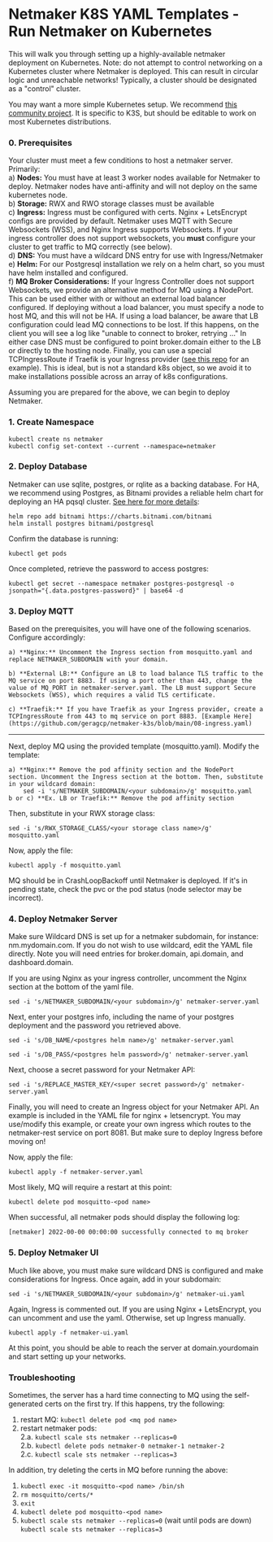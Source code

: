 # Netmaker K8S YAML Templates - Run Netmaker on Kubernetes

This will walk you through setting up a highly-available netmaker deployment on Kubernetes. Note: do not attempt to control networking on a Kubernetes cluster where Netmaker is deployed. This can result in circular logic and unreachable networks! Typically, a cluster should be designated as a "control" cluster.

You may want a more simple Kubernetes setup. We recommend [this community project](https://github.com/geragcp/netmaker-k3s). It is specific to K3S, but should be editable to work on most Kubernetes distributions.

### 0. Prerequisites

Your cluster must meet a few conditions to host a netmaker server. Primarily:  
a) **Nodes:** You must have at least 3 worker nodes available for Netmaker to deploy. Netmaker nodes have anti-affinity and will not deploy on the same kubernetes node.  
b) **Storage:** RWX and RWO storage classes must be available  
c) **Ingress:** Ingress must be configured with certs. Nginx + LetsEncrypt configs are provided by default. Netmaker uses MQTT with Secure Websockets (WSS), and Nginx Ingress supports Websockets. If your ingress controller does not support websockets, you **must** configure your cluster to get traffic to MQ correctly (see below).  
d) **DNS:** You must have a wildcard DNS entry for use with Ingress/Netmaker  
e) **Helm:** For our Postgresql installation we rely on a helm chart, so you must have helm installed and configured.  
f) **MQ Broker Considerations:** If your Ingress Controller does not support Websockets, we provide an alternative method for MQ using a NodePort. This can be used either with or without an external load balancer configured. If deploying without a load balancer, you must specify a node to host MQ, and this will not be HA. If using a load balancer, be aware that LB configuration could lead MQ connections to be lost. If this happens, on the client you will see a log like "unable to connect to broker, retrying ..." In either case DNS must be configured to point broker.domain either to the LB or directly to the hosting node. Finally, you can use a special TCPIngressRoute if Traefik is your Ingress provider ([see this repo](https://github.com/geragcp/netmaker-k3s) for an example). This is ideal, but is not a standard k8s object, so we avoid it to make installations possible across an array of k8s configurations.  

Assuming you are prepared for the above, we can begin to deploy Netmaker.  

### 1. Create Namespace
`kubectl create ns netmaker`  
`kubectl config set-context --current --namespace=netmaker`  

### 2. Deploy Database

Netmaker can use sqlite, postgres, or rqlite as a backing database. For HA, we recommend using Postgres, as Bitnami provides a reliable helm chart for deploying an HA pqsql cluster. [See here for more details](https://github.com/bitnami/charts/tree/master/bitnami/postgresql-ha):  

`helm repo add bitnami https://charts.bitnami.com/bitnami`  
`helm install postgres bitnami/postgresql`

Confirm the database is running:

`kubectl get pods`  

Once completed, retrieve the password to access postgres:

`kubectl get secret --namespace netmaker postgres-postgresql -o jsonpath="{.data.postgres-password}" | base64 -d`  

### 3. Deploy MQTT

Based on the prerequisites, you will have one of the following scenarios. Configure accordingly:

    a) **Nginx:** Uncomment the Ingress section from mosquitto.yaml and replace NETMAKER_SUBDOMAIN with your domain.

    b) **External LB:** Configure an LB to load balance TLS traffic to the MQ service on port 8883. If using a port other than 443, change the value of MQ_PORT in netmaker-server.yaml. The LB must support Secure Websockets (WSS), which requires a valid TLS certificate.

    c) **Traefik:** If you have Traefik as your Ingress provider, create a TCPIngressRoute from 443 to mq service on port 8883. [Example Here](https://github.com/geragcp/netmaker-k3s/blob/main/08-ingress.yaml)  

------------------------------------------------------------------------------

Next, deploy MQ using the provided template (mosquitto.yaml). Modify the template:

    a) **Nginx:** Remove the pod affinity section and the NodePort section. Uncomment the Ingress section at the bottom. Then, substitute in your wildcard domain:
        sed -i 's/NETMAKER_SUBDOMAIN/<your subdomain>/g' mosquitto.yaml
    b or c) **Ex. LB or Traefik:** Remove the pod affinity section

Then, substitute in your RWX storage class:

`sed -i 's/RWX_STORAGE_CLASS/<your storage class name>/g' mosquitto.yaml`

Now, apply the file:

`kubectl apply -f mosquitto.yaml`  

MQ should be in CrashLoopBackoff until Netmaker is deployed. If it's in pending state, check the pvc or the pod status (node selector may be incorrect).  

### 4. Deploy Netmaker Server

Make sure Wildcard DNS is set up for a netmaker subdomain, for instance: nm.mydomain.com. If you do not wish to use wildcard, edit the YAML file directly. Note you will need entries for broker.domain, api.domain, and dashboard.domain.

If you are using Nginx as your ingress controller, uncomment the Nginx section at the bottom of the yaml file.

`sed -i 's/NETMAKER_SUBDOMAIN/<your subdomain>/g' netmaker-server.yaml`  

Next, enter your postgres info, including the name of your postgres deployment and the password you retrieved above.  
  
`sed -i 's/DB_NAME/<postgres helm name>/g' netmaker-server.yaml`  
  
`sed -i 's/DB_PASS/<postgres helm password>/g' netmaker-server.yaml`  

Next, choose a secret password for your Netmaker API:

`sed -i 's/REPLACE_MASTER_KEY/<super secret password>/g' netmaker-server.yaml`  
  
Finally, you will need to create an Ingress object for your Netmaker API. An example is included in the YAML file for nginx + letsencrypt. You may use/modify this example, or create your own ingress which routes to the netmaker-rest service on port 8081. But make sure to deploy Ingress before moving on!  

Now, apply the file:  

`kubectl apply -f netmaker-server.yaml`  

Most likely, MQ will require a restart at this point:  

`kubectl delete pod mosquitto-<pod name>`  

When successful, all netmaker pods should display the following log:  

`[netmaker] 2022-00-00 00:00:00 successfully connected to mq broker`  


### 5. Deploy Netmaker UI

Much like above, you must make sure wildcard DNS is configured and make considerations for Ingress. Once again, add in your subdomain:  
  
`sed -i 's/NETMAKER_SUBDOMAIN/<your subdomain>/g' netmaker-ui.yaml`  

Again, Ingress is commented out. If you are using Nginx + LetsEncrypt, you can uncomment and use the yaml. Otherwise, set up Ingress manually.  

`kubectl apply -f netmaker-ui.yaml`  

At this point, you should be able to reach the server at domain.yourdomain and start setting up your networks.  
  
### Troubleshooting

Sometimes, the server has a hard time connecting to MQ using the self-generated certs on the first try. If this happens, try the following:

1. restart MQ: `kubectl delete pod <mq pod name>`  
2. restart netmaker pods:  
2.a.  `kubectl scale sts netmaker --replicas=0`  
2.b.  `kubectl delete pods netmaker-0 netmaker-1 netmaker-2`  
2.c.  `kubectl scale sts netmaker --replicas=3`  
  
In addition, try deleting the certs in MQ before running the above:

1. `kubectl exec -it mosquitto-<pod name> /bin/sh`
2. `rm mosquitto/certs/*`
3. `exit`
4. `kubectl delete pod mosquitto-<pod name>`
2. `kubectl scale sts netmaker --replicas=0` (wait until pods are down) `kubectl scale sts netmaker --replicas=3`